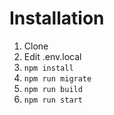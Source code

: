# Installation
1. Clone
2. Edit .env.local
3. `npm install`
4. `npm run migrate`
5. `npm run build`
6. `npm run start`
